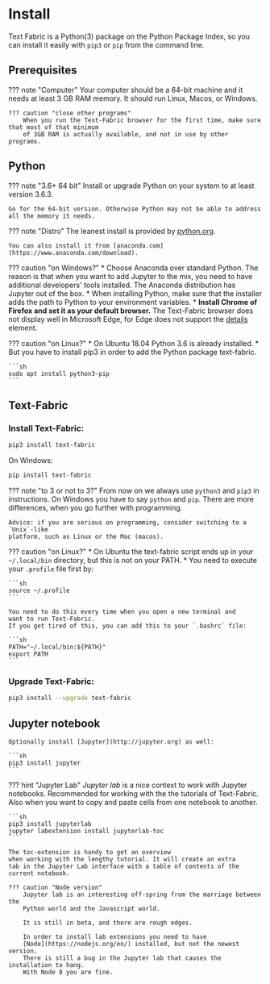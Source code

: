 # Install

Text Fabric is a Python(3) package on the Python Package Index,
so you can install it easily with `pip3` or `pip` from
the command line.

## Prerequisites

??? note "Computer"
    Your computer should be a 64-bit machine and it needs at least 3 GB RAM memory.
    It should run Linux, Macos, or Windows.

    ??? caution "close other programs"
        When you run the Text-Fabric browser for the first time, make sure that most of that minimum
        of 3GB RAM is actually available, and not in use by other programs.

## Python

??? note "3.6+ 64 bit"
    Install or upgrade Python on your system to at least version 3.6.3.

    Go for the 64-bit version. Otherwise Python may not be able to address all the memory it needs.

??? note "Distro"
    The leanest install is provided by [python.org](https://www.python.org/downloads/).

    You can also install it from [anaconda.com](https://www.anaconda.com/download).

??? caution "on Windows?"
    * Choose Anaconda over standard Python. The reason is that when you want to add Jupyter to the mix,
      you need to have additional developers' tools installed.
      The Anaconda distribution has Jupyter out of the box.
    * When installing Python, make sure that the installer adds the path to Python to 
      your environment variables.
    * **Install Chrome of Firefox and set it as your default browser.**
      The Text-Fabric browser does not display well in Microsoft Edge,
      for Edge does not support the
      [details](https://developer.mozilla.org/en-US/docs/Web/HTML/Element/details)
      element.

??? caution "on Linux?"
    * On Ubuntu 18.04 Python 3.6 is already installed.
    * But you have to install pip3 in order to add the Python package text-fabric.

    ```sh
    sudo apt install python3-pip
    ```

## Text-Fabric

### Install Text-Fabric:

```sh
pip3 install text-fabric
```

On Windows:

```sh
pip install text-fabric
```

??? note "to 3 or not to 3?"
    From now on we always use `python3` and `pip3` in instructions.
    On Windows you have to say `python` and `pip`.
    There are more differences, when you go further with programming.

    Advice: if you are serious on programming, consider switching to a `Unix`-like
    platform, such as Linux or the Mac (macos).

??? caution "on Linux?"
    * On Ubuntu the text-fabric script ends up in your `~/.local/bin` directory,
      but this is not on your PATH.
    * You need to execute your `.profile` file first by:

    ```sh
    source ~/.profile
    ```

    You need to do this every time when you open a new terminal and
    want to run Text-Fabric.
    If you get tired of this, you can add this to your `.bashrc` file:

    ```sh
    PATH="~/.local/bin:${PATH}"
    export PATH
    ```
    
### Upgrade Text-Fabric:

```sh
pip3 install --upgrade text-fabric
```

## Jupyter notebook
    Optionally install [Jupyter](http://jupyter.org) as well:

    ```sh
    pip3 install jupyter
    ```

??? hint "Jupyter Lab"
    *Jupyter lab* is a nice context to work with Jupyter notebooks.
    Recommended for working with the
    the tutorials of Text-Fabric.
    Also when you want to copy and paste cells from one notebook
    to another.

    ```sh
    pip3 install jupyterlab
    jupyter labextension install jupyterlab-toc
    ```

    The toc-extension is handy to get an overview
    when working with the lengthy tutorial. It will create an extra
    tab in the Jupyter Lab interface with a table of contents of the
    current notebook.

    ??? caution "Node version"
        Jupyter lab is an interesting off-spring from the marriage between the
        Python world and the Javascript world.

        It is still in beta, and there are rough edges.

        In order to install lab extensions you need to have 
        [Node](https://nodejs.org/en/) installed, but not the newest version.
        There is still a bug in the Jupyter lab that causes the installation to hang.
        With Node 8 you are fine.
